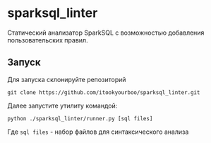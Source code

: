 # sparksql_linter

Статический анализатор SparkSQL с возможностью добавления пользовательских правил.

## Запуск

Для запуска склонируйте репозиторий
```shell
git clone https://github.com/itookyourboo/sparksql_linter.git
```

Далее запустите утилиту командой:
```shell
python ./sparksql_linter/runner.py [sql files]
```
Где `sql files` - набор файлов для синтаксического анализа